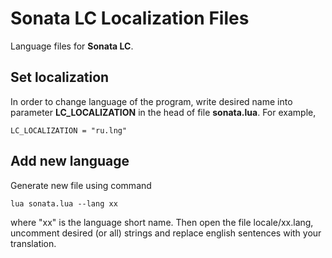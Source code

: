# Sonata LC Localization Files

Language files for **Sonata LC**. 

## Set localization

In order to change language of the program, write desired name into parameter __LC_LOCALIZATION__ in the head of file __sonata.lua__. 
For example, 

    LC_LOCALIZATION = "ru.lng"

## Add new language 

Generate new file using command 

    lua sonata.lua --lang xx

where "xx" is the language short name. Then open the file locale/xx.lang, uncomment desired (or all) strings and replace english sentences with your translation.

